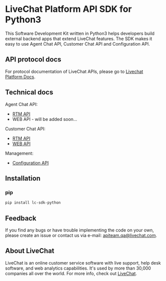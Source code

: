 # LiveChat Platform API SDK for Python3

This Software Development Kit written in Python3 helps developers build external backend apps that extend LiveChat features. The SDK makes it easy to use Agent Chat API, Customer Chat API and Configuration API.

## API protocol docs

For protocol documentation of LiveChat APIs, please go to [Livechat Platform Docs](https://developers.livechatinc.com/docs/).

## Technical docs

Agent Chat API:
* [RTM API](https://livechat.github.io/lc-sdk-python/agent_rtm.html)
* WEB API - will be added soon...

Customer Chat API:
* [RTM API](https://livechat.github.io/lc-sdk-python/customer_rtm.html)
* [WEB API](https://livechat.github.io/lc-sdk-python/customer_web.html)

Management:
* [Configuration API](https://livechat.github.io/lc-sdk-python/configuration_api.html)


## Installation

### pip

```bash
pip install lc-sdk-python
```

## Feedback

​If you find any bugs or have trouble implementing the code on your own, please create an issue or contact us via e-mail: apiteam.qa@livechat.com.

## About LiveChat

LiveChat is an online customer service software with live support, help desk software, and web analytics capabilities. It's used by more than 30,000 companies all over the world. For more info, check out [LiveChat](https://livechat.com/).
